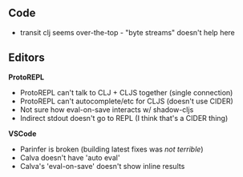 ## Code
- transit clj seems over-the-top - "byte streams" doesn't help here

## Editors

**ProtoREPL**
- ProtoREPL can't talk to CLJ + CLJS together (single connection)
- ProtoREPL can't autocomplete/etc for CLJS (doesn't use CIDER)
- Not sure how eval-on-save interacts w/ shadow-cljs
- Indirect stdout doesn't go to REPL (I think that's a CIDER thing)

**VSCode**
- Parinfer is broken (building latest fixes was *not terrible*)
- Calva doesn't have 'auto eval'
- Calva's 'eval-on-save' doesn't show inline results
